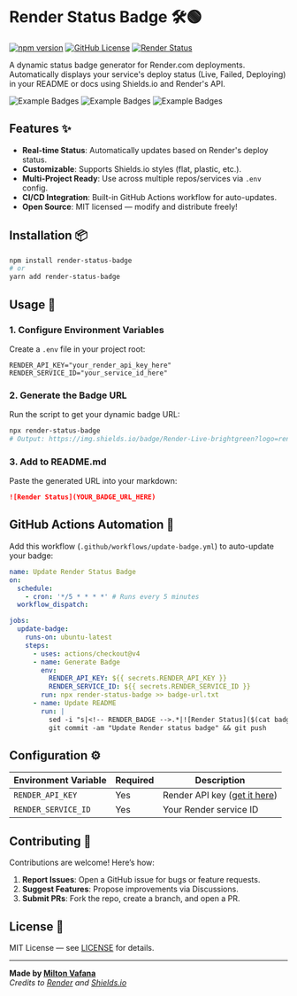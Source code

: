 # Render Status Badge 🛠️🟢

[![npm version](https://img.shields.io/npm/v/render-status-badge)](https://www.npmjs.com/package/render-status-badge)
[![GitHub License](https://img.shields.io/github/license/yourusername/render-status-badge)](https://github.com/nia-cloud-official/render-status-badge/blob/main/LICENSE)
[![Render Status](https://img.shields.io/badge/Render-Live-brightgreen?logo=render&style=for-the-badge)](https://github.com/nia-cloud-official/render-status-badge)

A dynamic status badge generator for Render.com deployments. Automatically displays your service's deploy status (Live, Failed, Deploying) in your README or docs using Shields.io and Render's API.

![Example Badges](https://img.shields.io/badge/Render-Live-brightgreen?logo=render&style=for-the-badge)
![Example Badges](https://img.shields.io/badge/Render-Failed-red?logo=render&style=for-the-badge)
![Example Badges](https://img.shields.io/badge/Render-Deploying-blue?logo=render&style=for-the-badge)

## Features ✨

- **Real-time Status**: Automatically updates based on Render's deploy status.
- **Customizable**: Supports Shields.io styles (flat, plastic, etc.).
- **Multi-Project Ready**: Use across multiple repos/services via `.env` config.
- **CI/CD Integration**: Built-in GitHub Actions workflow for auto-updates.
- **Open Source**: MIT licensed — modify and distribute freely!

## Installation 📦

```bash
npm install render-status-badge
# or
yarn add render-status-badge
```

## Usage 🚀

### 1. Configure Environment Variables
Create a `.env` file in your project root:
```env
RENDER_API_KEY="your_render_api_key_here"
RENDER_SERVICE_ID="your_service_id_here"
```

### 2. Generate the Badge URL
Run the script to get your dynamic badge URL:
```bash
npx render-status-badge
# Output: https://img.shields.io/badge/Render-Live-brightgreen?logo=render&style=for-the-badge
```

### 3. Add to README.md
Paste the generated URL into your markdown:
```markdown
![Render Status](YOUR_BADGE_URL_HERE)
```

## GitHub Actions Automation 🤖
Add this workflow (`.github/workflows/update-badge.yml`) to auto-update your badge:
```yaml
name: Update Render Status Badge
on:
  schedule:
    - cron: '*/5 * * * *' # Runs every 5 minutes
  workflow_dispatch:

jobs:
  update-badge:
    runs-on: ubuntu-latest
    steps:
      - uses: actions/checkout@v4
      - name: Generate Badge
        env:
          RENDER_API_KEY: ${{ secrets.RENDER_API_KEY }}
          RENDER_SERVICE_ID: ${{ secrets.RENDER_SERVICE_ID }}
        run: npx render-status-badge >> badge-url.txt
      - name: Update README
        run: |
          sed -i "s|<!-- RENDER_BADGE -->.*|![Render Status]($(cat badge-url.txt))|" README.md
          git commit -am "Update Render status badge" && git push
```

## Configuration ⚙️
| Environment Variable | Required | Description                          |
|-----------------------|----------|--------------------------------------|
| `RENDER_API_KEY`      | Yes      | Render API key ([get it here](https://render.com/docs/api#authentication)) |
| `RENDER_SERVICE_ID`   | Yes      | Your Render service ID               |

## Contributing 🤝
Contributions are welcome! Here’s how:
1. **Report Issues**: Open a GitHub issue for bugs or feature requests.
2. **Suggest Features**: Propose improvements via Discussions.
3. **Submit PRs**: Fork the repo, create a branch, and open a PR.

## License 📄
MIT License — see [LICENSE](LICENSE) for details.

---

**Made by [Milton Vafana](https://github.com/nia-cloud-official)**  
*Credits to [Render](https://render.com) and [Shields.io](https://shields.io)*
